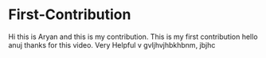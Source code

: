 # First-Contribution
Hi this is Aryan and this is my contribution.
This is my first contribution
hello anuj thanks for this video. Very Helpful
v gvljhvjhbkhbnm, jbjhc
